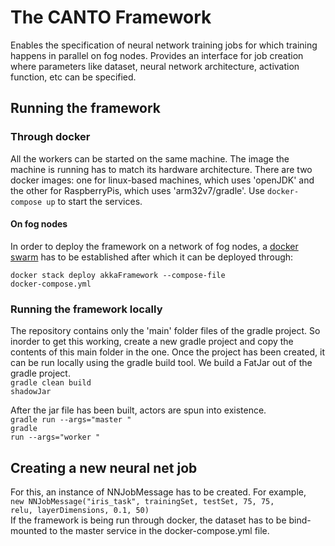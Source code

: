 # The CANTO Framework
Enables the specification of neural network training jobs for which training happens in parallel on fog nodes. Provides an interface for job creation where parameters like dataset, neural network architecture, activation function, etc can be specified.

## Running the framework
### Through docker
All the workers can be started on the same machine. The image the machine is running has to match its hardware architecture. There are two docker images: one for linux-based machines, which uses 'openJDK' and the other for RaspberryPis, which uses 'arm32v7/gradle'.
Use <code>docker-compose up</code> to start the services.

#### On fog nodes
In order to deploy the framework on a network of fog nodes, a [docker swarm](https://docs.docker.com/engine/reference/commandline/swarm/) has to be established after which it can be deployed through:

<code>docker stack deploy akkaFramework --compose-file docker-compose.yml</code>

### Running the framework locally
The repository contains only the 'main' folder files of the gradle project. So inorder to get this working, create a new gradle project and copy the contents of this main folder in the one.
Once the project has been created, it can be run locally using the gradle build tool. We build a FatJar out of the gradle project. <br>
<code>gradle clean build shadowJar</code>

After the jar file has been built, actors are spun into existence. <br>
<code>gradle run --args="master <PORT>"</code> <br>
<code>gradle run --args="worker <PORT>"</code>
  
## Creating a new neural net job
For this, an instance of NNJobMessage has to be created. For example, <br>
<code>new NNJobMessage("iris_task", trainingSet, testSet, 75, 75, relu, layerDimensions, 0.1, 50)</code> <br>
If the framework is being run through docker, the dataset has to be bind-mounted to the master service in the docker-compose.yml file. 
